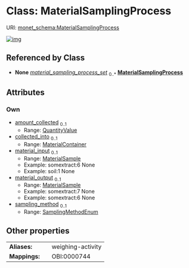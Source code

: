 
# Class: MaterialSamplingProcess




URI: [monet_schema:MaterialSamplingProcess](http://example.com/monet_schema/MaterialSamplingProcess)


[![img](https://yuml.me/diagram/nofunky;dir:TB/class/[QuantityValue],[MaterialSample]<material_output%200..1-%20[MaterialSamplingProcess&#124;sampling_method:SamplingMethodEnum%20%3F],[MaterialSample]<material_input%200..1-%20[MaterialSamplingProcess],[MaterialContainer]<collected_into%200..1-++[MaterialSamplingProcess],[QuantityValue]<amount_collected%200..1-++[MaterialSamplingProcess],[Database]++-%20material_sampling_process_set%200..*>[MaterialSamplingProcess],[MaterialSample],[MaterialContainer],[Database])](https://yuml.me/diagram/nofunky;dir:TB/class/[QuantityValue],[MaterialSample]<material_output%200..1-%20[MaterialSamplingProcess&#124;sampling_method:SamplingMethodEnum%20%3F],[MaterialSample]<material_input%200..1-%20[MaterialSamplingProcess],[MaterialContainer]<collected_into%200..1-++[MaterialSamplingProcess],[QuantityValue]<amount_collected%200..1-++[MaterialSamplingProcess],[Database]++-%20material_sampling_process_set%200..*>[MaterialSamplingProcess],[MaterialSample],[MaterialContainer],[Database])

## Referenced by Class

 *  **None** *[material_sampling_process_set](material_sampling_process_set.md)*  <sub>0..\*</sub>  **[MaterialSamplingProcess](MaterialSamplingProcess.md)**

## Attributes


### Own

 * [amount_collected](amount_collected.md)  <sub>0..1</sub>
     * Range: [QuantityValue](QuantityValue.md)
 * [collected_into](collected_into.md)  <sub>0..1</sub>
     * Range: [MaterialContainer](MaterialContainer.md)
 * [material_input](material_input.md)  <sub>0..1</sub>
     * Range: [MaterialSample](MaterialSample.md)
     * Example: somextract:6 None
     * Example: soil:1 None
 * [material_output](material_output.md)  <sub>0..1</sub>
     * Range: [MaterialSample](MaterialSample.md)
     * Example: somextract:7 None
     * Example: somextract:6 None
 * [sampling_method](sampling_method.md)  <sub>0..1</sub>
     * Range: [SamplingMethodEnum](SamplingMethodEnum.md)

## Other properties

|  |  |  |
| --- | --- | --- |
| **Aliases:** | | weighing-activity |
| **Mappings:** | | OBI:0000744 |

